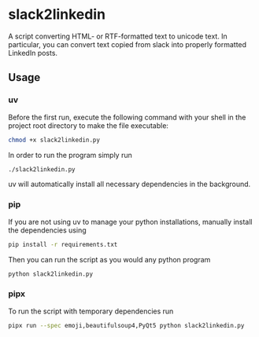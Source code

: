 # slack2linkedin
A script converting HTML- or RTF-formatted text to unicode text. In particular, you can convert text copied from slack into properly formatted LinkedIn posts.

## Usage

### uv

Before the first run, execute the following command with your shell in the project root directory to make the file executable:

```bash
chmod +x slack2linkedin.py
```

In order to run the program simply run

```bash
./slack2linkedin.py
```

uv will automatically install all necessary dependencies in the background.

### pip

If you are not using uv to manage your python installations, manually install the dependencies using

```bash
pip install -r requirements.txt
```

Then you can run the script as you would any python program

```bash
python slack2linkedin.py
```

### pipx

To run the script with temporary dependencies run

```bash
pipx run --spec emoji,beautifulsoup4,PyQt5 python slack2linkedin.py
```
